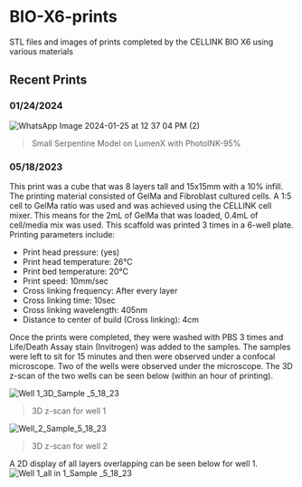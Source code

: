 # BIO-X6-prints
 STL files and images of prints completed by the CELLINK BIO X6 using various materials
 
 ## Recent Prints
 ### 01/24/2024

 ![WhatsApp Image 2024-01-25 at 12 37 04 PM (2)](https://github.com/belaperdomo/BIO-X6-prints/assets/101987425/b695d414-a4bb-4605-8c37-7094dd31fb82)
 > Small Serpentine Model on LumenX with PhotoINK-95% 

 ### 05/18/2023
 This print was a cube that was 8 layers tall and 15x15mm with a 10% infill. The printing material consisted of GelMa and Fibroblast cultured cells. A 1:5 cell to GelMa ratio was used and was achieved using the CELLINK cell mixer. This means for the 2mL of GelMa that was loaded, 0.4mL of cell/media mix was used. This scaffold was printed 3 times in a 6-well plate. Printing parameters include:
 * Print head pressure: (yes)
 * Print head temperature: 26°C
 * Print bed temperature: 20°C
 * Print speed: 10mm/sec
 * Cross linking frequency: After every layer
 * Cross linking time: 10sec
 * Cross linking wavelength: 405nm
 * Distance to center of build (Cross linking): 4cm

Once the prints were completed, they were washed with PBS 3 times and Life/Death Assay stain (Invitrogen) was added to the samples. The samples were left to sit for 15 minutes and then were observed under a confocal microscope. Two of the wells were observed under  the microscope. The 3D z-scan of the two wells can be seen below (within an hour of printing). 
 
![Well 1_3D_Sample _5_18_23](https://github.com/belaperdomo/BIO-X6-prints/assets/101987425/fb4d7e0d-6695-4131-ac5f-3030bb0fcf35)
>3D z-scan for well 1

![Well_2_Sample_5_18_23](https://github.com/belaperdomo/BIO-X6-prints/assets/101987425/dd0a657f-b3ac-4ed4-a03b-858540a45f25)
>3D z-scan for well 2

A 2D display of all layers overlapping can be seen below for well 1.
![Well 1_all in 1_Sample _5_18_23](https://github.com/belaperdomo/BIO-X6-prints/assets/101987425/fb1ffacc-4b6e-4c7b-add6-af79175fe523)

